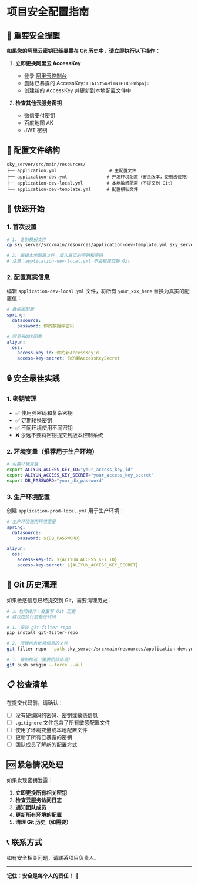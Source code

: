 # 项目安全配置指南

## 🚨 重要安全提醒

**如果您的阿里云密钥已经暴露在 Git 历史中，请立即执行以下操作：**

1. **立即更换阿里云 AccessKey**
   - 登录 [阿里云控制台](https://ram.console.aliyun.com/manage/ak)
   - 删除已暴露的 AccessKey: `LTAI5t5n9iYN1FT85PBbp6jU`
   - 创建新的 AccessKey 并更新到本地配置文件中

2. **检查其他云服务密钥**
   - 微信支付密钥
   - 百度地图 AK
   - JWT 密钥

## 📁 配置文件结构

```
sky_server/src/main/resources/
├── application.yml                    # 主配置文件
├── application-dev.yml               # 开发环境配置（安全版本，使用占位符）
├── application-dev-local.yml         # 本地敏感配置（不提交到 Git）
└── application-dev-template.yml      # 配置模板文件
```

## 🔧 快速开始

### 1. 首次设置

```bash
# 1. 复制模板文件
cp sky_server/src/main/resources/application-dev-template.yml sky_server/src/main/resources/application-dev-local.yml

# 2. 编辑本地配置文件，填入真实的密钥和密码
# 注意：application-dev-local.yml 不会被提交到 Git
```

### 2. 配置真实信息

编辑 `application-dev-local.yml` 文件，将所有 `your_xxx_here` 替换为真实的配置值：

```yaml
# 数据库配置
spring:
  datasource:
    password: 你的数据库密码

# 阿里云OSS配置
aliyun:
  oss:
    access-key-id: 你的新AccessKeyId
    access-key-secret: 你的新AccessKeySecret
```

## 🔒 安全最佳实践

### 1. 密钥管理
- ✅ 使用强密码和复杂密钥
- ✅ 定期轮换密钥
- ✅ 不同环境使用不同密钥
- ❌ 永远不要将密钥提交到版本控制系统

### 2. 环境变量（推荐用于生产环境）

```bash
# 设置环境变量
export ALIYUN_ACCESS_KEY_ID="your_access_key_id"
export ALIYUN_ACCESS_KEY_SECRET="your_access_key_secret"
export DB_PASSWORD="your_db_password"
```

### 3. 生产环境配置

创建 `application-prod-local.yml` 用于生产环境：

```yaml
# 生产环境使用环境变量
spring:
  datasource:
    password: ${DB_PASSWORD}

aliyun:
  oss:
    access-key-id: ${ALIYUN_ACCESS_KEY_ID}
    access-key-secret: ${ALIYUN_ACCESS_KEY_SECRET}
```

## 🚫 Git 历史清理

如果敏感信息已经提交到 Git，需要清理历史：

```bash
# ⚠️ 危险操作：会重写 Git 历史
# 建议在执行前备份代码

# 1. 安装 git-filter-repo
pip install git-filter-repo

# 2. 清理包含敏感信息的文件
git filter-repo --path sky_server/src/main/resources/application-dev.yml --invert-paths

# 3. 强制推送（需要团队协调）
git push origin --force --all
```

## 📋 检查清单

在提交代码前，请确认：

- [ ] 没有硬编码的密码、密钥或敏感信息
- [ ] `.gitignore` 文件包含了所有敏感配置文件
- [ ] 使用了环境变量或本地配置文件
- [ ] 更新了所有已暴露的密钥
- [ ] 团队成员了解新的配置方式

## 🆘 紧急情况处理

如果发现密钥泄露：

1. **立即更换所有相关密钥**
2. **检查云服务访问日志**
3. **通知团队成员**
4. **更新所有环境的配置**
5. **清理 Git 历史（如需要）**

## 📞 联系方式

如有安全相关问题，请联系项目负责人。

---

**记住：安全是每个人的责任！** 🔐
